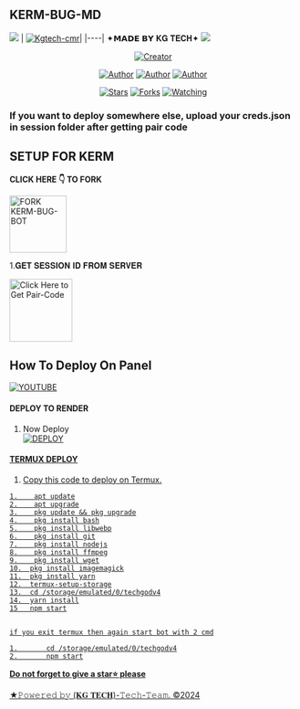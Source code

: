 ## KERM-BUG-MD
<a><img src='https://i.imgur.com/LyHic3i.gif'/></a>
| [![Kgtech-cmr](https://telegra.ph/file/2edd66fcb697064a82bdc.jpg)](https://github.com/Kgtech-cmr)|
|----|
   ✦𝗠𝗔𝗗𝗘 𝗕𝗬 𝐊𝐆 𝐓𝐄𝐂𝐇✦
<a><img src='https://i.imgur.com/LyHic3i.gif'/></a>

<p align="center">
<a href="#"><img title="Creator" src="https://img.shields.io/badge/Creator-𝐊𝐆 𝐓𝐄𝐂𝐇-blue.svg?style=for-the-badge&logo=github"></a>
<p/>
<p align="center">
<a href="https://github.com/Kgtech-cmr"><img title="Author" src="https://img.shields.io/badge/KGTECH-black?style=for-the-badge&logo=Github"></a> <a href="https://chat.whatsapp.com/FpxvVBFOozA6IhNxIWhwFw"><img title="Author" src="https://img.shields.io/badge/CHANNEL-black?style=for-the-badge&logo=whatsapp"></a> <a href="https://wa.me/237656520674"><img title="Author" src="https://img.shields.io/badge/CHAT US-black?style=for-the-badge&logo=whatsapp">
<p/>
<p align="center">
<a href="https://github.com/Kgtech-cmr/KERM-BUG-BOT/stargazers/"><img title="Stars" src="https://img.shields.io/github/stars/Kgtech-cmr/KERM-BUG-BOT?color=white&style=flat-square"></a>
<a href="https://github.com/Kgtech-cmr/KERM-BUG-BOT/network/members"><img title="Forks" src="https://img.shields.io/github/forks/Kgtech-cmr/KERM-BUG-BOT?color=yellow&style=flat-square"></a>
<a href="https://github.com/Kgtech-cmr/KERM-BUG-BOT/watchers"><img title="Watching" src="https://img.shields.io/github/watchers/Kgtech-cmr/KERM-BUG-BOT?label=Watchers&color=red&style=flat-square"></a>
   
### If you want to deploy somewhere else, upload your creds.json in session folder after getting pair code 

## SETUP FOR KERM

**CLICK HERE 👇 TO FORK**

<a href="https://github.com/Kgtech-cmr/KERM-BUG-BOT/fork"><img src="https://img.shields.io/badge/FORK-KERM-black" alt="FORK KERM-BUG-BOT" width="100"></a>

1.𝐆𝐄𝐓 𝐒𝐄𝐒𝐒𝐈𝐎𝐍 𝐈𝐃 𝐅𝐑𝐎𝐌 𝐒𝐄𝐑𝐕𝐄𝐑

<a href="https://bug-session-kerm-dnls.onrender.com"><img src="https://img.shields.io/badge/PAIR_CODE-blue" alt="Click Here to Get Pair-Code" width="110"></a>   

## How To Deploy On Panel
 [![YOUTUBE](https://img.shields.io/badge/HOW_TO_DEPLOY-red?style=for-the-badge&logo=youtube&logoColor=white)](https://youtu.be/PMKAQ3SVa4A?si=HGsxbvOiZ57jlunh)

#### DEPLOY TO RENDER 

1. Now Deploy
    <br>
<a href='https://dashboard.render.com/template=https://github.com/Kgtech-cmr/KERM-WEB' target="_blank"><img alt='DEPLOY' src='https://img.shields.io/badge/-DEPLOY-black?style=for-the-badge&logo=render&logoColor=white'/>

#### TERMUX DEPLOY

1. Copy this code to deploy on Termux.
    <br>
```
1.    apt update
2.    apt upgrade
3.    pkg update && pkg upgrade
4.    pkg install bash
5.    pkg install libwebp
6.    pkg install git
7.    pkg install nodejs
8.    pkg install ffmpeg
9.    pkg install wget
10.  pkg install imagemagick
11.  pkg install yarn
12.  termux-setup-storage
13.  cd /storage/emulated/0/techgodv4
14.  yarn install
15   npm start


if you exit termux then again start bot with 2 cmd

1.       cd /storage/emulated/0/techgodv4
2.       npm start
```

  **Do not forget to give a star⭐️ please**

★𝙿𝚘𝚠𝚎𝚛𝚎𝚍 𝚋𝚢 (𝐊𝐆 𝐓𝐄𝐂𝐇)-𝚃𝚎𝚌𝚑-𝚃𝚎𝚊𝚖. ©2024
